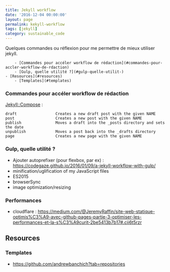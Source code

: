 ```yaml
---
title: Jekyll workflow
date: '2016-12-04 00:00:00'
layout: page
permalink: kekyll-workflow
tags: [jekyll]
category: sustainable_code
---
```


Quelques commandes ou réflexion pour me permettre de mieux utiliser jekyll.

<!--more-->

<!-- TOC depthFrom:1 depthTo:6 withLinks:1 updateOnSave:1 orderedList:0 -->

		- [Commandes pour accéler workflow de rédaction](#commandes-pour-accler-workflow-de-rdaction)
		- [Gulp, quelle utilité ?](#gulp-quelle-utilit-)
	- [Resources](#resources)
		- [Templates](#templates)

<!-- /TOC -->

### Commandes pour accéler workflow de rédaction

[Jekyll::Compose](https://github.com/jekyll/jekyll-compose) :

```
draft                 Creates a new draft post with the given NAME
post                  Creates a new post with the given NAME
publish               Moves a draft into the _posts directory and sets the date
unpublish             Moves a post back into the _drafts directory
page                  Creates a new page with the given NAME
```

### Gulp, quelle utilité ?

- Ajouter autoprefixer (pour flexbox, par ex) : https://codegaze.github.io/2016/01/09/a-jekyll-workflow-with-gulp/
- minification/uglification of my JavaScript files
- ES2015
- browserSync
- image optimization/resizing

### Performances
- cloudflare : https://medium.com/@JeremyRaffin/site-web-statique-optimis%C3%A9-avec-github-pages-partie-3-optimiser-les-performances-et-la-s%C3%A9curit-2be5413b7b17#.cii6t5rzr


## Resources

### Templates

- https://github.com/andrewbanchich?tab=repositories
